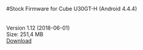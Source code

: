 #Stock Firmware for Cube U30GT-H
(Android 4.4.4)
<br><br><br>
Version 1.12 (2018-06-01)<br>
Size: 251,4 MB<br>
<a href="https://yadi.sk/d/ZfUV6-Ny3RDomf" target="_blank">Download</a>
